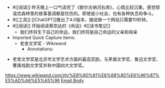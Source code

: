 - #[[阅读]] 昨天晚上一口气读完了《额尔古纳河右岸》，心情比较沉重。感觉鄂温克森林里的故事基调都是忧伤的。即使是小社会，也有各种执念和争斗。
- #[[工具]] [[ChatGPT]]推出了4.0版本，据说做一个网站只需要10秒钟。
- #[[阅读]] 开始阅读蔡崇达的《命运》#[[读书笔记]]
    - 我们终将生下自己的命运，我们终将是自己命运的父亲和母亲
- Imported Quick Capture items:
    - 老舍文学奖 - Wikiwand
        - Annotations:

* 老舍文学奖是北京市文学艺术方面的最高奖励，与茅盾文学奖、鲁迅文学奖、曹禺戏剧文学奖并称中国四大文学奖。



https://www.wikiwand.com/zh/%E8%80%81%E8%88%8D%E6%96%87%E5%AD%A6%E5%A5%96 [Email Body](https://files.todoist.com/5-uVFxM4ODE11BZcrJ80br2B5u9CU2RJqp_MdlprdGL0e7QK_aBzW3X0SvXPn8u9/by/21878347/as/file.html)
